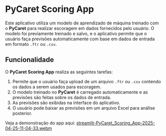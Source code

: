 # PyCaret Scoring App

Este aplicativo utiliza um modelo de aprendizado de máquina treinado com o **PyCaret** para realizar escoragem em dados fornecidos pelo usuário. O modelo foi previamente treinado e salvo, e o aplicativo permite que o usuário faça previsões automaticamente com base em dados de entrada em formato `.ftr` ou `.csv`.

## Funcionalidade

O **PyCaret Scoring App** realiza as seguintes tarefas:
1. Permite que o usuário faça upload de um arquivo `.ftr` ou `.csv` contendo os dados a serem usados para escoragem.
2. O modelo treinado no **PyCaret** é carregado automaticamente e as previsões são feitas sobre os dados de entrada.
3. As previsões são exibidas na interface do aplicativo.
4. O usuário pode baixar as previsões em um arquivo Excel para análise posterior.
   
Veja a demonstração do app aqui:
[streamlit-PyCaret_Scoring_App-2025-04-25-11-04-33.webm](https://github.com/user-attachments/assets/817eb8ba-9620-4752-9926-b8258dbf3031)
